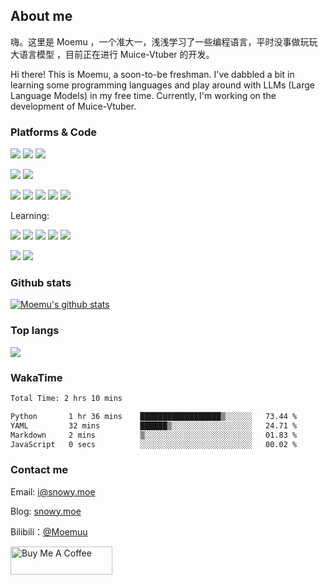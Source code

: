 ## About me

嗨。这里是 Moemu ，一个准大一，浅浅学习了一些编程语言，平时没事做玩玩大语言模型 ，目前正在进行 Muice-Vtuber 的开发。

Hi there! This is Moemu, a soon-to-be freshman. I've dabbled a bit in learning some programming languages and play around with LLMs (Large Language Models) in my free time. Currently, I'm working on the development of Muice-Vtuber.

### Platforms & Code

![](https://img.shields.io/badge/Windows-11-2376bc?style=for-the-badge&logo=Windows&logoColor=ffffff)
![](https://img.shields.io/badge/Ubuntu-24.04_LTS-e95420?style=for-the-badge&logo=Ubuntu)
![](https://img.shields.io/badge/Android-10-34a853?style=for-the-badge&logo=Android)

![](https://img.shields.io/badge/IDE-Visual%20Studio%20Code-blue?style=for-the-badge&logo=visual-studio-code&logoColor=ffffff)
![](https://img.shields.io/badge/IDE-WebStrom-007dfe?style=for-the-badge&logo=WebStrom&logoColor=white)

![](https://img.shields.io/badge/-The_C-A8B9CC?style=for-the-badge&logo=C&logoColor=white)
![](https://img.shields.io/badge/python-3776ab?style=for-the-badge&logo=python&logoColor=white)
![](https://img.shields.io/badge/-HTML5-E34F26?style=for-the-badge&logo=html5&logoColor=white)
![](https://img.shields.io/badge/-CSS3-1572B6?style=for-the-badge&logo=css3&logoColor=white)
![](https://img.shields.io/badge/-JavaScript-f7e018?style=for-the-badge&logo=javascript&logoColor=white)

Learning:

![](https://img.shields.io/badge/-C%2B%2B-00599C?style=for-the-badge&logo=C%2B%2B&logoColor=white)
![](https://img.shields.io/badge/-Go-00ADD8?style=for-the-badge&logo=Go&logoColor=white)
![](https://img.shields.io/badge/-PHP-777BB4?style=for-the-badge&logo=PHP&logoColor=white)
![](https://img.shields.io/badge/-Vue.js-4FC08D?style=for-the-badge&logo=Vue.js&logoColor=white)
![](https://img.shields.io/badge/TypeScript-4FC08D?style=for-the-badge&logo=TypeScript&labelColor=white&color=%233178C6)

![](https://img.shields.io/badge/-Docker-2496ED?style=for-the-badge&logo=Docker&logoColor=white)
![](https://img.shields.io/badge/-MySQL-4479A1?style=for-the-badge&logo=MySQL&logoColor=white)

### Github stats

[![Moemu's github stats](https://github-readme-stats.vercel.app/api?username=Moemu&show_icons=true&show=reviews,discussions_started,discussions_answered,prs_merged,prs_merged_percentage)](https://github.com/anuraghazra/github-readme-stats)

### Top langs
[![](https://github-readme-stats.vercel.app/api/top-langs/?username=Moemu&layout=compact)](https://github.com/anuraghazra/github-readme-stats)

### WakaTime

<!--START_SECTION:waka-->

```txt
Total Time: 2 hrs 10 mins

Python       1 hr 36 mins    ██████████████████▒░░░░░░   73.44 %
YAML         32 mins         ██████▒░░░░░░░░░░░░░░░░░░   24.71 %
Markdown     2 mins          ▒░░░░░░░░░░░░░░░░░░░░░░░░   01.83 %
JavaScript   0 secs          ░░░░░░░░░░░░░░░░░░░░░░░░░   00.02 %
```

<!--END_SECTION:waka-->

### Contact me

Email: [i@snowy.moe](mailto:i@snowy.moe)

Blog: [snowy.moe](https://blog.snowy.moe/)

Bilibili：[@Moemuu](https://space.bilibili.com/97020216)



<a href="https://www.buymeacoffee.com/Moemu" target="_blank"><img src="https://cdn.buymeacoffee.com/buttons/v2/default-yellow.png" alt="Buy Me A Coffee" style="height: 45px !important;width: 163px !important;" ></a>
